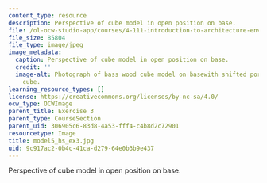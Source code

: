 ```yaml
---
content_type: resource
description: Perspective of cube model in open position on base.
file: /ol-ocw-studio-app/courses/4-111-introduction-to-architecture-environmental-design-spring-2014/9c917ac20b4c41cad27964e0b3b9e437_model5_hs_ex3.jpg
file_size: 85804
file_type: image/jpeg
image_metadata:
  caption: Perspective of cube model in open position on base.
  credit: ''
  image-alt: Photograph of bass wood cube model on basewith shifted portions of the
    cube.
learning_resource_types: []
license: https://creativecommons.org/licenses/by-nc-sa/4.0/
ocw_type: OCWImage
parent_title: Exercise 3
parent_type: CourseSection
parent_uid: 306905c6-83d8-4a53-fff4-c4b8d2c72901
resourcetype: Image
title: model5_hs_ex3.jpg
uid: 9c917ac2-0b4c-41ca-d279-64e0b3b9e437
---
```

Perspective of cube model in open position on base.